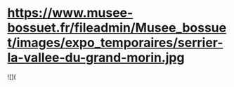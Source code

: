 # https://www.musee-bossuet.fr/fileadmin/Musee_bossuet/images/expo_temporaires/serrier-la-vallee-du-grand-morin.jpg

![](
